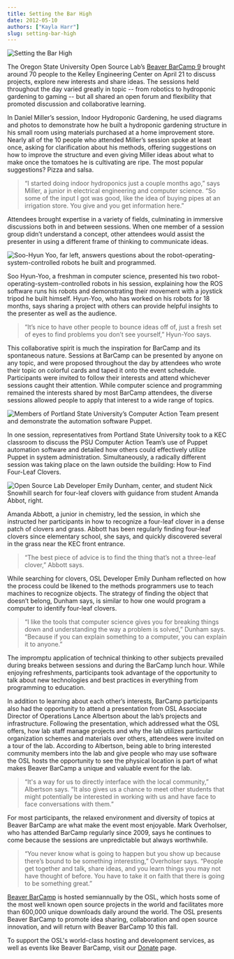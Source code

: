 ```yaml
---
title: Setting the Bar High
date: 2012-05-10
authors: ["Kayla Harr"]
slug: setting-bar-high
---
```


![Setting the Bar High](/images/bbc9-clover.jpg#blog)

The Oregon State University Open Source Lab’s [Beaver BarCamp 9](http://beaverbarcamp.org/) brought around 70 people to
the Kelley Engineering Center on April 21 to discuss projects, explore new interests and share ideas. The sessions held
throughout the day varied greatly in topic -- from robotics to hydroponic gardening to gaming -- but all shared an open
forum and flexibility that promoted discussion and collaborative learning.

In Daniel Miller’s session, Indoor Hydroponic Gardening, he used diagrams and photos to demonstrate how he built a
hydroponic gardening structure in his small room using materials purchased at a home improvement store. Nearly all of
the 10 people who attended Miller’s session spoke at least once, asking for clarification about his methods, offering
suggestions on how to improve the structure and even giving Miller ideas about what to make once the tomatoes he is
cultivating are ripe. The most popular suggestions? Pizza and salsa.

> “I started doing indoor hydroponics just a couple months ago,” says Miller, a junior in electrical engineering and
> computer science. “So some of the input I got was good, like the idea of buying pipes at an irrigation store. You give
> and you get information here.”

Attendees brought expertise in a variety of fields, culminating in immersive discussions both in and between sessions.
When one member of a session group didn’t understand a concept, other attendees would assist the presenter in using a
different frame of thinking to communicate ideas.

![Soo-Hyun Yoo, far left, answers questions about the robot-operating-system-controlled robots he built and programmed.](/images/bbc9-robot.jpg#center)

Soo Hyun-Yoo, a freshman in computer science, presented his two robot-operating-system-controlled robots in his session,
explaining how the ROS software runs his robots and demonstrating their movement with a joystick tripod he built
himself. Hyun-Yoo, who has worked on his robots for 18 months, says sharing a project with others can provide helpful
insights to the presenter as well as the audience.

> “It’s nice to have other people to bounce ideas off of, just a fresh set of eyes to find problems you don’t see
> yourself,” Hyun-Yoo says.

This collaborative spirit is much the inspiration for BarCamp and its spontaneous nature. Sessions at BarCamp can be
presented by anyone on any topic, and were proposed throughout the day by attendees who wrote their topic on colorful
cards and taped it onto the event schedule. Participants were invited to follow their interests and attend whichever
sessions caught their attention. While computer science and programming remained the interests shared by most BarCamp
attendees, the diverse sessions allowed people to apply that interest to a wide range of topics.

![Members of Portland State University’s Computer Action Team present and demonstrate the automation software Puppet.](/images/bbc9-psu.jpg#center)

In one session, representatives from Portland State University took to a KEC classroom to discuss the PSU Computer
Action Team’s use of Puppet automation software and detailed how others could effectively utilize Puppet in system
administration. Simultaneously, a radically different session was taking place on the lawn outside the building: How to
Find Four-Leaf Clovers.

![Open Source Lab Developer Emily Dunham, center, and student Nick Snowhill search for four-leaf clovers with guidance from student Amanda Abbot, right.](/images/bbc9-clover.jpg#center)

Amanda Abbott, a junior in chemistry, led the session, in which she instructed her participants in how to recognize a
four-leaf clover in a dense patch of clovers and grass. Abbott has been regularly finding four-leaf clovers since
elementary school, she says, and quickly discovered several in the grass near the KEC front entrance.

> “The best piece of advice is to find the thing that’s not a three-leaf clover,” Abbott says.

While searching for clovers, OSL Developer Emily Dunham reflected on how the process could be likened to the methods
programmers use to teach machines to recognize objects. The strategy of finding the object that doesn’t belong, Dunham
says, is similar to how one would program a computer to identify four-leaf clovers.

> “I like the tools that computer science gives you for breaking things down and understanding the way a problem is
> solved,” Dunham says. “Because if you can explain something to a computer, you can explain it to anyone.”

The impromptu application of technical thinking to other subjects prevailed during breaks between sessions and during
the BarCamp lunch hour. While enjoying refreshments, participants took advantage of the opportunity to talk about new
technologies and best practices in everything from programming to education.

In addition to learning about each other’s interests, BarCamp participants also had the opportunity to attend a
presentation from OSL Associate Director of Operations Lance Albertson about the lab’s projects and infrastructure.
Following the presentation, which addressed what the OSL offers, how lab staff manage projects and why the lab utilizes
particular organization schemes and materials over others, attendees were invited on a tour of the lab. According to
Albertson, being able to bring interested community members into the lab and give people who may use software the OSL
hosts the opportunity to see the physical location is part of what makes Beaver BarCamp a unique and valuable event for
the lab.

> “It's a way for us to directly interface with the local community,” Albertson says. “It also gives us a chance to meet
> other students that might potentially be interested in working with us and have face to face conversations with them.”

For most participants, the relaxed environment and diversity of topics at Beaver BarCamp are what make the event most
enjoyable. Mark Overholser, who has attended BarCamp regularly since 2009, says he continues to come because the
sessions are unpredictable but always worthwhile.

> “You never know what is going to happen but you show up because there’s bound to be something interesting,” Overholser
> says. “People get together and talk, share ideas, and you learn things you may not have thought of before. You have to
> take it on faith that there is going to be something great.”

[Beaver BarCamp](http://beaverbarcamp.org/) is hosted semiannually by the OSL, which hosts some of the most well known
open source projects in the world and facilitates more than 600,000 unique downloads daily around the world. The OSL
presents Beaver BarCamp to promote idea sharing, collaboration and open source innovation, and will return with Beaver
BarCamp 10 this fall.

To support the OSL's world-class hosting and development services, as well as events like Beaver BarCamp, visit our
[Donate](\donate) page.
